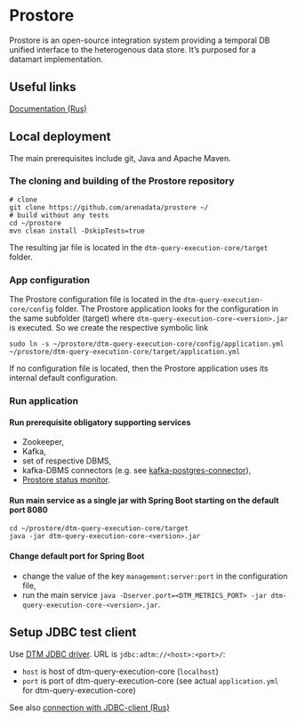 # Prostore
Prostore is an open-source integration system providing a temporal DB unified interface to the heterogenous data store. It’s purposed for a datamart implementation.

## Useful links
[Documentation (Rus)](https://arenadata.github.io/docs_prostore/)

## Local deployment
The main prerequisites include git, Java and Apache Maven.

### The cloning and building of the Prostore repository
```shell script
# clone
git clone https://github.com/arenadata/prostore ~/
# build without any tests
cd ~/prostore
mvn clean install -DskipTests=true
```
The resulting jar file is located in the `dtm-query-execution-core/target` folder.

### App configuration
The Prostore configuration file is located in the `dtm-query-execution-core/config` folder.
The Prostore application looks for the configuration in the same subfolder (target) where `dtm-query-execution-core-<version>.jar` is executed.
So we create the respective symbolic link
```shell script
sudo ln -s ~/prostore/dtm-query-execution-core/config/application.yml ~/prostore/dtm-query-execution-core/target/application.yml
```
If no configuration file is located, then the Prostore application uses its internal default configuration.

### Run application

#### Run prerequisite obligatory supporting services
-    Zookeeper,
-    Kafka,
-    set of respective DBMS,
-    kafka-DBMS connectors (e.g. see [kafka-postgres-connector](https://github.com/arenadata/kafka-postgres-connector)),
-    [Prostore status monitor](https://github.com/arenadata/prostore/tree/master/dtm-status-monitor).

#### Run main service as a single jar with Spring Boot starting on the default port 8080
```shell script
cd ~/prostore/dtm-query-execution-core/target
java -jar dtm-query-execution-core-<version>.jar
```

#### Change default port for Spring Boot
-    change the value of the key `management:server:port` in the configuration file,
-    run the main service `java -Dserver.port=<DTM_METRICS_PORT> -jar dtm-query-execution-core-<version>.jar`.

## Setup JDBC test client

Use [DTM JDBC driver](dtm-jdbc-driver/README.md).
URL is `jdbc:adtm://<host>:<port>/`:
- `host` is host of dtm-query-execution-core (`localhost`)
- `port` is port of dtm-query-execution-core (see actual `application.yml` for dtm-query-execution-core)

See also [connection with JDBC-client (Rus)](https://arenadata.github.io/docs_prostore/working_with_system/connection/connection_via_sql_client/connection_via_sql_client.html)
